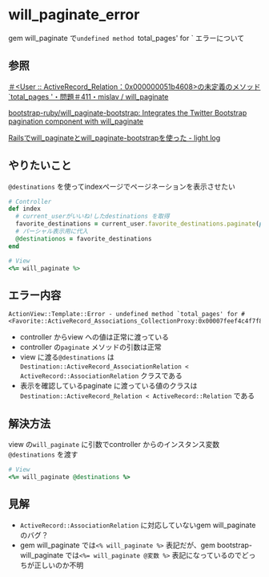 # will_paginate_error

gem will_paginate で`undefined method `total_pages' for ` エラーについて

## 参照

[＃<User :: ActiveRecord\_Relation：0x000000051b4608>の未定義のメソッド \`total\_pages '・問題＃411・mislav / will\_paginate](https://github.com/mislav/will_paginate/issues/411)

[bootstrap\-ruby/will\_paginate\-bootstrap: Integrates the Twitter Bootstrap pagination component with will\_paginate](https://github.com/bootstrap-ruby/will_paginate-bootstrap)

[Railsでwill\_paginateとwill\_paginate\-bootstrapを使った \- light log](http://yamacent.hatenablog.com/entry/201っ/05/19/224703)

## やりたいこと

`@destinations` を使ってindexページでページネーションを表示させたい

```Ruby
# Controller
def index
  # current_userがいいね!したdestinations を取得
  favorite_destinations = current_user.favorite_destinations.paginate(page: params[:page], per_page: 12)
  # パーシャル表示用に代入
  @destinationos = favorite_destinations
end
```

```Ruby
# View
<%= will_paginate %>
```

## エラー内容

```
ActionView::Template::Error - undefined method `total_pages' for #<Favorite::ActiveRecord_Associations_CollectionProxy:0x00007feef4c4f7f8>:
```

* controller からview への値は正常に渡っている
* controller の`paginate` メソッドの引数は正常
* view に渡る`@destinations` は`Destination::ActiveRecord_AssociationRelation < ActiveRecord::AssociationRelation` クラスである
* 表示を確認しているpaginate に渡っている値のクラスは`Destination::ActiveRecord_Relation < ActiveRecord::Relation` である

## 解決方法

view の`will_paginate` に引数でcontroller からのインスタンス変数`@destinations` を渡す

```Ruby
# View
<%= will_paginate @destinations %>
```

## 見解

* `ActiveRecord::AssociationRelation` に対応していないgem will_paginate のバグ？
* gem will_paginate では`<% will_paginate %>` 表記だが、gem bootstrap-will_paginate では`<%= will_paginate @変数 %>` 表記になっているのでどっちが正しいのか不明
